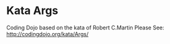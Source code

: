 # Kata Args
Coding Dojo based on the kata of Robert C.Martin
Please See: http://codingdojo.org/kata/Args/

